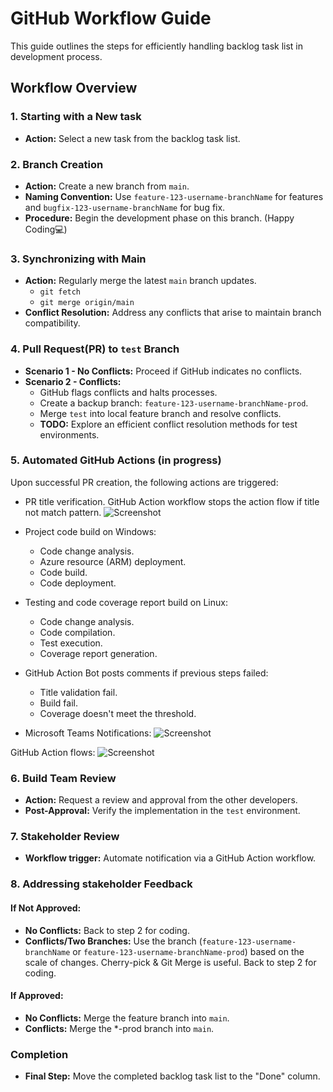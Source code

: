 # GitHub Workflow Guide

This guide outlines the steps for efficiently handling backlog task list in development process.

## Workflow Overview

### 1. Starting with a New task
- **Action:** Select a new task from the backlog task list.

### 2. Branch Creation
- **Action:** Create a new branch from `main`.
- **Naming Convention:** Use `feature-123-username-branchName` for features and `bugfix-123-username-branchName` for bug fix.
- **Procedure:** Begin the development phase on this branch. (Happy Coding💻)

### 3. Synchronizing with Main
- **Action:** Regularly merge the latest `main` branch updates. 
   - `git fetch`
   - `git merge origin/main`
- **Conflict Resolution:** Address any conflicts that arise to maintain branch compatibility.

### 4. Pull Request(PR) to `test` Branch
- **Scenario 1 - No Conflicts:** Proceed if GitHub indicates no conflicts.
- **Scenario 2 - Conflicts:**
  - GitHub flags conflicts and halts processes.
  - Create a backup branch: `feature-123-username-branchName-prod`.
  - Merge `test` into local feature branch and resolve conflicts.
  - **TODO:** Explore an efficient conflict resolution methods for test environments.

### 5. Automated GitHub Actions (in progress)
Upon successful PR creation, the following actions are triggered:
- PR title verification. GitHub Action workflow stops the action flow if title not match pattern.
![Screenshot](Screenshot1.png)

- Project code build on Windows:
  - Code change analysis.
  - Azure resource (ARM) deployment.
  - Code build.
  - Code deployment.
- Testing and code coverage report build on Linux:
  - Code change analysis.
  - Code compilation.
  - Test execution.
  - Coverage report generation.

- GitHub Action Bot posts comments if previous steps failed:
  - Title validation fail.
  - Build fail.
  - Coverage doesn't meet the threshold.

- Microsoft Teams Notifications:
![Screenshot](Screenshot2.png)

GitHub Action flows:
![Screenshot](Screenshot3.png)

### 6. Build Team Review
- **Action:** Request a review and approval from the other developers.
- **Post-Approval:** Verify the implementation in the `test` environment.

### 7. Stakeholder Review
- **Workflow trigger:** Automate notification via a GitHub Action workflow.

### 8. Addressing stakeholder Feedback
#### If Not Approved:
- **No Conflicts:** Back to step 2 for coding.
- **Conflicts/Two Branches:** Use the branch (`feature-123-username-branchName` or `feature-123-username-branchName-prod`) based on the scale of changes. Cherry-pick & Git Merge is useful.
Back to step 2 for coding.

#### If Approved:
- **No Conflicts:** Merge the feature branch into `main`.
- **Conflicts:** Merge the *-prod branch into `main`.

### Completion
- **Final Step:** Move the completed backlog task list to the "Done" column.